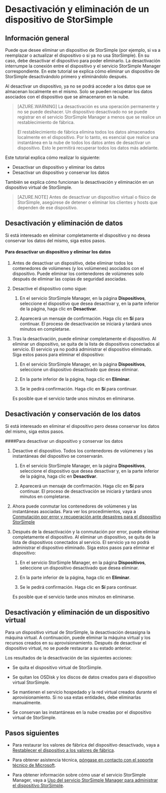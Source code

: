 <properties 
   pageTitle="Desactivación y eliminación de un dispositivo de StorSimple | Microsoft Azure"
   description="Describe cómo desactivar y eliminar en primer lugar el dispositivo de StorSimple para quitarlo del servicio."
   services="storsimple"
   documentationCenter=""
   authors="SharS"
   manager="carmonm"
   editor="" />
<tags 
   ms.service="storsimple"
   ms.devlang="na"
   ms.topic="article"
   ms.tgt_pltfrm="na"
   ms.workload="na"
   ms.date="01/29/2016"
   ms.author="v-sharos" />

# Desactivación y eliminación de un dispositivo de StorSimple

## Información general

Puede que desee eliminar un dispositivo de StorSimple (por ejemplo, si va a reemplazar o actualizar el dispositivo o si ya no usa StorSimple). En su caso, debe desactivar el dispositivo para poder eliminarlo. La desactivación interrumpe la conexión entre el dispositivo y el servicio StorSimple Manager correspondiente. En este tutorial se explica cómo eliminar un dispositivo de StorSimple desactivándolo primero y eliminándolo después.

Al desactivar un dispositivo, ya no se podrá acceder a los datos que se almacenan localmente en el mismo. Solo se pueden recuperar los datos asociados con el dispositivo que se almacenaron en la nube.

>[AZURE.WARNING] La desactivación es una operación permanente y no se puede deshacer. Un dispositivo desactivado no se puede registrar en el servicio StorSimple Manager a menos que se realice un restablecimiento de fábrica.
>
>El restablecimiento de fábrica elimina todos los datos almacenados localmente en el dispositivo. Por lo tanto, es esencial que realice una instantánea en la nube de todos los datos antes de desactivar un dispositivo. Esto le permitirá recuperar todos los datos más adelante.

Este tutorial explica cómo realizar lo siguiente:

- Desactivar un dispositivo y eliminar los datos
- Desactivar un dispositivo y conservar los datos

También se explica cómo funcionan la desactivación y eliminación en un dispositivo virtual de StorSimple.

>[AZURE.NOTE] Antes de desactivar un dispositivo virtual o físico de StorSimple, asegúrese de detener o eliminar los clientes y hosts que dependen de ese dispositivo.

## Desactivación y eliminación de datos

Si está interesado en eliminar completamente el dispositivo y no desea conservar los datos del mismo, siga estos pasos.

#### Para desactivar un dispositivo y eliminar los datos  

1. Antes de desactivar un dispositivo, debe eliminar todos los contenedores de volúmenes (y los volúmenes) asociados con el dispositivo. Puede eliminar los contenedores de volúmenes solo después de eliminar las copias de seguridad asociadas.

2. Desactive el dispositivo como sigue:

    1. En el servicio StorSimple Manager, en la página **Dispositivos**, seleccione el dispositivo que desea desactivar y, en la parte inferior de la página, haga clic en **Desactivar**.

    2. Aparecerá un mensaje de confirmación. Haga clic en **Sí** para continuar. El proceso de desactivación se iniciará y tardará unos minutos en completarse.

3. Tras la desactivación, puede eliminar completamente el dispositivo. Al eliminar un dispositivo, se quita de la lista de dispositivos conectados al servicio. El servicio ya no podrá administrar el dispositivo eliminado. Siga estos pasos para eliminar el dispositivo:

    1. En el servicio StorSimple Manager, en la página **Dispositivos**, seleccione un dispositivo desactivado que desea eliminar.

    2. En la parte inferior de la página, haga clic en **Eliminar**.

    3. Se le pedirá confirmación. Haga clic en **Sí** para continuar.

    Es posible que el servicio tarde unos minutos en eliminarse.

## Desactivación y conservación de los datos

Si está interesado en eliminar el dispositivo pero desea conservar los datos del mismo, siga estos pasos.

####Para desactivar un dispositivo y conservar los datos 

1. Desactive el dispositivo. Todos los contenedores de volúmenes y las instantáneas del dispositivo se conservarán.

    1. En el servicio StorSimple Manager, en la página **Dispositivos**, seleccione el dispositivo que desea desactivar y, en la parte inferior de la página, haga clic en **Desactivar**.

    2. Aparecerá un mensaje de confirmación. Haga clic en **Sí** para continuar. El proceso de desactivación se iniciará y tardará unos minutos en completarse.

2. Ahora puede conmutar los contenedores de volúmenes y las instantáneas asociadas. Para ver los procedimientos, vaya a [Conmutación por error y recuperación ante desastres para el dispositivo StorSimple](storsimple-device-failover-disaster-recovery.md)

3. Después de la desactivación y la conmutación por error, puede eliminar completamente el dispositivo. Al eliminar un dispositivo, se quita de la lista de dispositivos conectados al servicio. El servicio ya no podrá administrar el dispositivo eliminado. Siga estos pasos para eliminar el dispositivo:
 
    1. En el servicio StorSimple Manager, en la página **Dispositivos**, seleccione un dispositivo desactivado que desea eliminar.

    2. En la parte inferior de la página, haga clic en **Eliminar**.

    3. Se le pedirá confirmación. Haga clic en **Sí** para continuar.

    Es posible que el servicio tarde unos minutos en eliminarse.

## Desactivación y eliminación de un dispositivo virtual

Para un dispositivo virtual de StorSimple, la desactivación desasigna la máquina virtual. A continuación, puede eliminar la máquina virtual y los recursos creados en su aprovisionamiento. Después de desactivar el dispositivo virtual, no se puede restaurar a su estado anterior.

Los resultados de la desactivación de las siguientes acciones:

- Se quita el dispositivo virtual de StorSimple.

- Se quitan los OSDisk y los discos de datos creados para el dispositivo virtual StorSimple.

- Se mantienen el servicio hospedado y la red virtual creados durante el aprovisionamiento. Si no usa estas entidades, debe eliminarlas manualmente.

- Se conservan las instantáneas en la nube creadas por el dispositivo virtual de StorSimple.

## Pasos siguientes
- Para restaurar los valores de fábrica del dispositivo desactivado, vaya a [Restablecer el dispositivo a los valores de fábrica](storsimple-manage-device-controller.md#reset-the-device-to-factory-default-settings).

- Para obtener asistencia técnica, [póngase en contacto con el soporte técnico de Microsoft](storsimple-contact-microsoft-support.md).

- Para obtener información sobre cómo usar el servicio StorSimple Manager, vaya a [Uso del servicio StorSimple Manager para administrar el dispositivo StorSimple](storsimple-manager-service-administration.md).

<!---HONumber=AcomDC_0224_2016-->